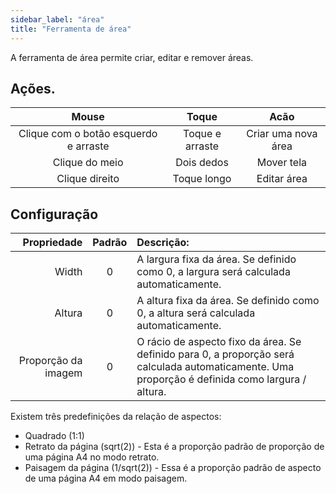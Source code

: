 ```yaml
---
sidebar_label: "área"
title: "Ferramenta de área"
---
```


A ferramenta de área permite criar, editar e remover áreas.

## Ações.

|                 Mouse                 |      Toque      |        Acão         |
|:-------------------------------------:|:---------------:|:-------------------:|
| Clique com o botão esquerdo e arraste | Toque e arraste | Criar uma nova área |
|            Clique do meio             |   Dois dedos    |     Mover tela      |
|            Clique direito             |   Toque longo   |     Editar área     |

## Configuração

|         Propriedade | Padrão | Descrição:                                                                                                                                       |
| -------------------:|:------:|:------------------------------------------------------------------------------------------------------------------------------------------------ |
|               Width |   0    | A largura fixa da área. Se definido como 0, a largura será calculada automaticamente.                                                            |
|              Altura |   0    | A altura fixa da área. Se definido como 0, a altura será calculada automaticamente.                                                              |
| Proporção da imagem |   0    | O rácio de aspecto fixo da área. Se definido para 0, a proporção será calculada automaticamente. Uma proporção é definida como largura / altura. |

Existem três predefinições da relação de aspectos:

* Quadrado (1:1)
* Retrato da página (sqrt(2)) - Esta é a proporção padrão de proporção de uma página A4 no modo retrato.
* Paisagem da página (1/sqrt(2)) - Essa é a proporção padrão de aspecto de uma página A4 em modo paisagem.
